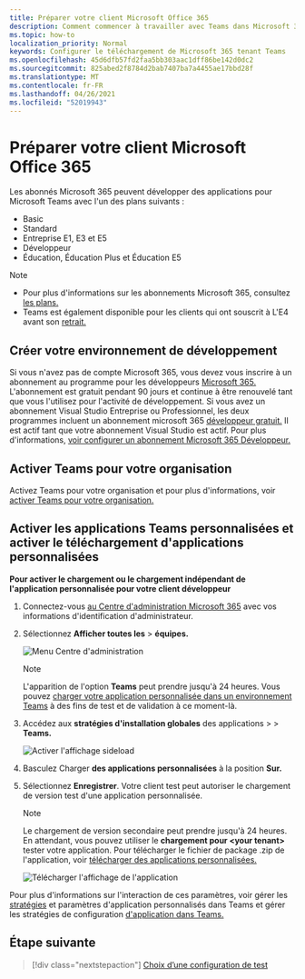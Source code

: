 ```yaml
---
title: Préparer votre client Microsoft Office 365
description: Comment commencer à travailler avec Teams dans Microsoft 365
ms.topic: how-to
localization_priority: Normal
keywords: Configurer le téléchargement de Microsoft 365 tenant Teams
ms.openlocfilehash: 45d6dfb57fd2faa5bb303aac1dff86be142d0dc2
ms.sourcegitcommit: 825abed2f8784d2bab7407ba7a4455ae17bbd28f
ms.translationtype: MT
ms.contentlocale: fr-FR
ms.lasthandoff: 04/26/2021
ms.locfileid: "52019943"
---
```

# <a name="prepare-your-microsoft-365-tenant"></a>Préparer votre client Microsoft Office 365

Les abonnés Microsoft 365 peuvent développer des applications pour Microsoft Teams avec l'un des plans suivants :

* Basic
* Standard
* Entreprise E1, E3 et E5
* Développeur
* Éducation, Éducation Plus et Éducation E5

> [!NOTE]
> * Pour plus d'informations sur les abonnements Microsoft 365, consultez [les plans.](https://products.office.com/business/compare-more-office-365-for-business-plans)
> * Teams est également disponible pour les clients qui ont souscrit à L'E4 avant son [retrait.](https://support.office.com//article/important-information-for-office-365-enterprise-e4-customers-f9572348-43a2-43fa-a3d8-3b6c9c042147)

## <a name="create-your-development-environment"></a>Créer votre environnement de développement

Si vous n'avez pas de compte Microsoft 365, vous devez vous inscrire à un abonnement au programme pour les développeurs [Microsoft 365.](https://developer.microsoft.com/microsoft-365/dev-program) L'abonnement est gratuit pendant 90 jours et continue à être renouvelé tant que vous l'utilisez pour l'activité de développement. Si vous avez un abonnement Visual Studio Entreprise ou Professionnel, les deux programmes incluent un abonnement microsoft 365 [développeur gratuit.](https://aka.ms/MyVisualStudioBenefits) Il est actif tant que votre abonnement Visual Studio est actif. Pour plus d'informations, [voir configurer un abonnement Microsoft 365 Développeur.](https://docs.microsoft.com/office/developer-program/office-365-developer-program-get-started)

## <a name="enable-teams-for-your-organization"></a>Activer Teams pour votre organisation

Activez Teams pour votre organisation et pour plus d'informations, voir [activer Teams pour votre organisation.](/microsoftteams/enable-features-office-365)

## <a name="enable-custom-teams-apps-and-turn-on-custom-app-uploading"></a>Activer les applications Teams personnalisées et activer le téléchargement d'applications personnalisées

**Pour activer le chargement ou le chargement indépendant de l'application personnalisée pour votre client développeur**

1. Connectez-vous [au Centre d'administration Microsoft 365](https://admin.microsoft.com/Adminportal/Home?source=applauncher#/homepage#/) avec vos informations d'identification d'administrateur.

2. Sélectionnez **Afficher toutes les**  >  **équipes.**

    ![Menu Centre d'administration](~/assets/images/prepare-test-tenant/admin-center.png)

    > [!Note]
    > L'apparition de l'option **Teams** peut prendre jusqu'à 24 heures. Vous pouvez [charger votre application personnalisée dans un environnement Teams](/microsoftteams/upload-custom-apps#validate) à des fins de test et de validation à ce moment-là.

3. Accédez aux **stratégies d'installation globales** des applications  >    >  **Teams.**

   ![Activer l'affichage sideload](~/assets/images/prepare-test-tenant/turn-on-sideload.png)

4. Basculez Charger **des applications personnalisées** à la position **Sur.**

5. Sélectionnez **Enregistrer**. Votre client test peut autoriser le chargement de version test d'une application personnalisée.

    > [!Note]
    > Le chargement de version secondaire peut prendre jusqu'à 24 heures. En attendant, vous pouvez utiliser le **chargement pour \<your tenant>** tester votre application. Pour télécharger le fichier de package .zip de l'application, voir [télécharger des applications personnalisées.](/microsoftteams/upload-custom-apps#upload)

    ![Télécharger l'affichage de l'application](~/assets/images/prepare-test-tenant/upload-for-contoso.png)

Pour plus d'informations sur l'interaction de ces paramètres, voir gérer les [stratégies](https://docs.microsoft.com/microsoftteams/teams-custom-app-policies-and-settings) et paramètres d'application personnalisés dans Teams et gérer les stratégies de configuration [d'application dans Teams.](https://docs.microsoft.com/microsoftteams/teams-app-setup-policies)

## <a name="next-step"></a>Étape suivante

> [!div class="nextstepaction"] 
> [Choix d’une configuration de test](~/concepts/build-and-test/debug.md)

